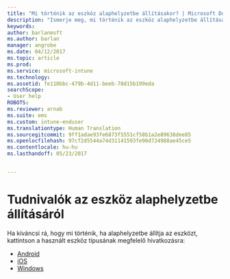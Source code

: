 ```yaml
---
title: "Mi történik az eszköz alaphelyzetbe állításakor? | Microsoft Docs"
description: "Ismerje meg, mi történik az eszköz alaphelyzetbe állításakor az Intune által támogatott platformok esetében."
keywords: 
author: barlanmsft
ms.author: barlan
manager: angrobe
ms.date: 04/12/2017
ms.topic: article
ms.prod: 
ms.service: microsoft-intune
ms.technology: 
ms.assetid: fe110bbc-479b-4d11-beeb-70d15b199eda
searchScope:
- User help
ROBOTS: 
ms.reviewer: arnab
ms.suite: ems
ms.custom: intune-enduser
ms.translationtype: Human Translation
ms.sourcegitcommit: 9ff1adae93fe6873f5551cf58b1a2e89638dee85
ms.openlocfilehash: 97cf2d5544a74d31141593fe96d724988ae45ce5
ms.contentlocale: hu-hu
ms.lasthandoff: 05/23/2017


---
```



# <a name="what-happens-if-you-reset-your-device"></a>Tudnivalók az eszköz alaphelyzetbe állításáról

Ha kíváncsi rá, hogy mi történik, ha alaphelyzetbe állítja az eszközt, kattintson a használt eszköz típusának megfelelő hivatkozásra:

- [Android](what-happens-if-you-reset-your-device-using-the-company-portal-android.md)
- [iOS](what-happens-if-you-reset-your-device-using-the-company-portal-ios.md)
- [Windows](what-happens-if-you-reset-your-device-using-the-company-portal-windows.md)

